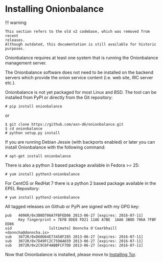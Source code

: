 # Installing Onionbalance

!!! warning

    This section refers to the old v2 codebase, which was removed from recent
    releases.
    Although outdated, this documentation is still available for historic
    purposes.

Onionbalance requires at least one system that is running the
Onionbalance management server.

The Onionbalance software does not need to be installed on the backend
servers which provide the onion service content (i.e. web site, IRC
server etc.).

Onionbalance is not yet packaged for most Linux and BSD. The tool can be
installed from PyPI or directly from the Git repository:

```console
# pip install onionbalance
```

or

```console
$ git clone https://github.com/asn-d6/onionbalance.git
$ cd onionbalance
# python setup.py install
```

If you are running Debian Jessie (with backports enabled) or later you
can install Onionbalance with the following command:

```console
# apt-get install onionbalance
```

There is also a python 3 based package available in Fedora \>= 25:

```console
# yum install python3-onionbalance
```

For CentOS or RedHat 7 there is a python 2 based package available in
the EPEL Repository:

```console
# yum install python2-onionbalance
```

All tagged releases on Github or PyPi are signed with my GPG key:

    pub   4096R/0x3B0D706A7FBFED86 2013-06-27 [expires: 2016-07-11]
          Key fingerprint = 7EFB DDE8 FD21 11AE A7BE  1AA6 3B0D 706A 7FBF ED86
    uid                 [ultimate] Donncha O'Cearbhaill <donncha@donncha.is>
    sub   3072R/0xD60D64E73458F285 2013-06-27 [expires: 2016-07-11]
    sub   3072R/0x7D49FC2C759AA659 2013-06-27 [expires: 2016-07-11]
    sub   3072R/0x2C9C6F4ABBFCF7DD 2013-06-27 [expires: 2016-07-11]

Now that Onionbalance is installed, please move to
[Installing Tor](installing_tor.md).
